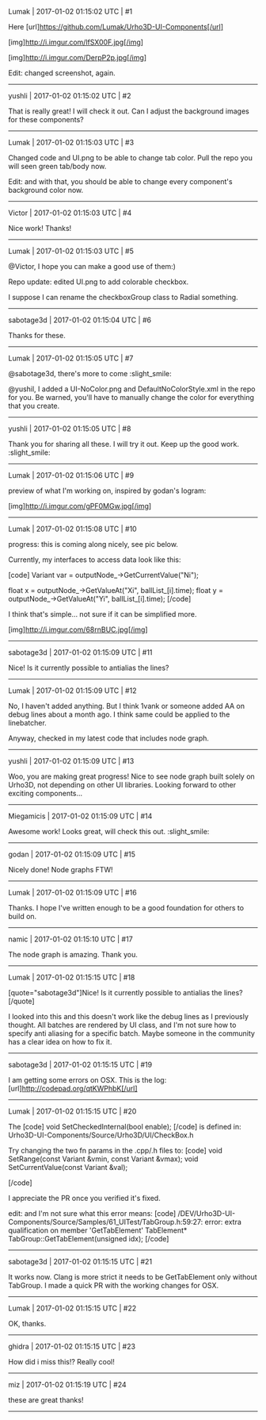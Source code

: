 Lumak | 2017-01-02 01:15:02 UTC | #1

Here [url]https://github.com/Lumak/Urho3D-UI-Components[/url]

[img]http://i.imgur.com/lfSX00F.jpg[/img]

[img]http://i.imgur.com/DerpP2p.jpg[/img]




Edit: changed screenshot, again.

-------------------------

yushli | 2017-01-02 01:15:02 UTC | #2

That is really great! I will check it out.
Can I adjust the background images for these components?

-------------------------

Lumak | 2017-01-02 01:15:03 UTC | #3

Changed code and UI.png to be able to change tab color. Pull the repo you will seen green tab/body now.

Edit: and with that, you should be able to change every component's background color now.

-------------------------

Victor | 2017-01-02 01:15:03 UTC | #4

Nice work! Thanks!

-------------------------

Lumak | 2017-01-02 01:15:03 UTC | #5

@Victor, I hope you can make a good use of them:)

Repo update: edited UI.png to add colorable checkbox.

I suppose I can rename the checkboxGroup class to Radial something.

-------------------------

sabotage3d | 2017-01-02 01:15:04 UTC | #6

Thanks for these.

-------------------------

Lumak | 2017-01-02 01:15:05 UTC | #7

@sabotage3d, there's more to come :slight_smile: 

@yushil, I added a UI-NoColor.png and DefaultNoColorStyle.xml in the repo for you.  Be warned, you'll have to manually change the color for everything that you create.

-------------------------

yushli | 2017-01-02 01:15:05 UTC | #8

Thank you for sharing all these. I will try it out. Keep up the good work.  :slight_smile:

-------------------------

Lumak | 2017-01-02 01:15:06 UTC | #9

preview of what I'm working on, inspired by godan's Iogram:

[img]http://i.imgur.com/gPF0MGw.jpg[/img]

-------------------------

Lumak | 2017-01-02 01:15:08 UTC | #10

progress: this is coming along nicely, see pic below.

Currently, my interfaces to access data look like this:

[code]
Variant var = outputNode_->GetCurrentValue("Ni");

float x = outputNode_->GetValueAt("Xi", ballList_[i].time);
float y = outputNode_->GetValueAt("Yi", ballList_[i].time);
[/code]

I think that's simple... not sure if it can be simplified more.

[img]http://i.imgur.com/68rnBUC.jpg[/img]

-------------------------

sabotage3d | 2017-01-02 01:15:09 UTC | #11

Nice! Is it currently possible to antialias the lines?

-------------------------

Lumak | 2017-01-02 01:15:09 UTC | #12

No, I haven't added anything.  But I think 1vank or someone added AA on debug lines about a month ago.  I think same could be applied to the linebatcher.

Anyway, checked in my latest code that includes node graph.

-------------------------

yushli | 2017-01-02 01:15:09 UTC | #13

Woo, you are making great progress! Nice to see node graph built solely on Urho3D, not depending on other UI libraries. Looking forward to other exciting components...

-------------------------

Miegamicis | 2017-01-02 01:15:09 UTC | #14

Awesome work! Looks great, will check this out.  :slight_smile:

-------------------------

godan | 2017-01-02 01:15:09 UTC | #15

Nicely done! Node graphs FTW!

-------------------------

Lumak | 2017-01-02 01:15:09 UTC | #16

Thanks.  I hope I've written enough to be a good foundation for others to build on.

-------------------------

namic | 2017-01-02 01:15:10 UTC | #17

The node graph is amazing. Thank you.

-------------------------

Lumak | 2017-01-02 01:15:15 UTC | #18

[quote="sabotage3d"]Nice! Is it currently possible to antialias the lines?[/quote]

I looked into this and this doesn't work like the debug lines as I previously thought. All batches are rendered by UI class, and I'm not sure how to specify anti aliasing for a specific batch.  Maybe someone in the community has a clear idea on how to fix it.

-------------------------

sabotage3d | 2017-01-02 01:15:15 UTC | #19

I am getting some errors on OSX. This is the log:
[url]http://codepad.org/qtKWPhbK[/url]

-------------------------

Lumak | 2017-01-02 01:15:15 UTC | #20

The 
[code]
void SetCheckedInternal(bool enable);
[/code]
is defined in: Urho3D-UI-Components/Source/Urho3D/UI/CheckBox.h

Try changing the two fn params in the .cpp/.h files to:
[code]
    void SetRange(const Variant &vmin, const Variant &vmax);
    void SetCurrentValue(const Variant &val);

[/code]

I appreciate the PR once you verified it's fixed.

edit: and I'm not sure what this error means:
[code]
/DEV/Urho3D-UI-Components/Source/Samples/61_UITest/TabGroup.h:59:27: error:
      extra qualification on member 'GetTabElement'
    TabElement* TabGroup::GetTabElement(unsigned idx);
[/code]

-------------------------

sabotage3d | 2017-01-02 01:15:15 UTC | #21

It works now. Clang is more strict it needs to be GetTabElement only without TabGroup. I made a quick PR with the working changes for OSX.

-------------------------

Lumak | 2017-01-02 01:15:15 UTC | #22

OK, thanks.

-------------------------

ghidra | 2017-01-02 01:15:15 UTC | #23

How did i miss this!?
Really cool!

-------------------------

miz | 2017-01-02 01:15:19 UTC | #24

these are great thanks!

-------------------------

